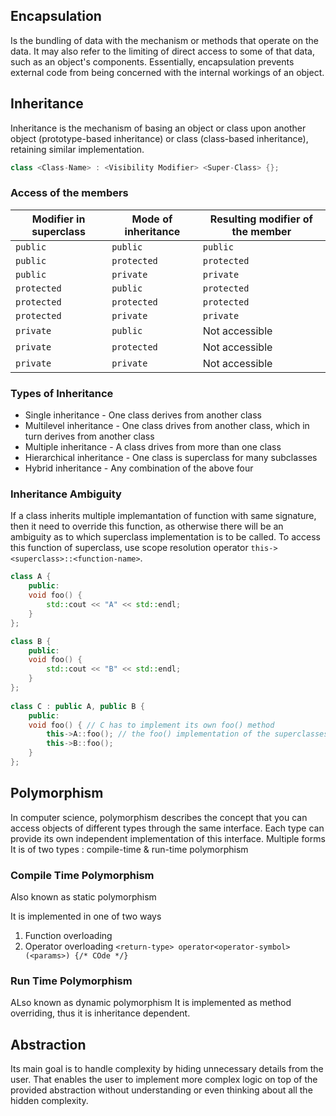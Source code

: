 ## Encapsulation
Is the bundling of data with the mechanism or methods that operate on the data. It may also refer to the limiting of direct access to some of that data, such as an object's components. Essentially, encapsulation prevents external code from being concerned with the internal workings of an object.

## Inheritance
Inheritance is the mechanism of basing an object or class upon another object (prototype-based inheritance) or class (class-based inheritance), retaining similar implementation.
```cpp
class <Class-Name> : <Visibility Modifier> <Super-Class> {};
```

### Access of the members
| Modifier in superclass | Mode of inheritance | Resulting modifier of the member |
--- | -- | --
`public` | `public` | `public`
`public` | `protected` | `protected`
`public` | `private` | `private`
`protected` | `public` | `protected`
`protected` | `protected` | `protected`
`protected` | `private` | `private`
`private` | `public` | Not accessible
`private` | `protected` | Not accessible
`private` | `private` | Not accessible

### Types of Inheritance
- Single inheritance - One class derives from another class
- Multilevel inheritance - One class drives from another class, which in turn derives from another class
- Multiple inheritance - A class drives from more than one class
- Hierarchical inheritance - One class is superclass for many subclasses
- Hybrid inheritance - Any combination of the above four

### Inheritance Ambiguity
If a class inherits multiple implemantation of function with same signature, then it need to override this function, as otherwise there will be an ambiguity as to which superclass implementation is to be called. To access this function of superclass, use scope resolution operator `this-><superclass>::<function-name>`.
```cpp
class A {
	public:
	void foo() {
		std::cout << "A" << std::endl;
	}
};

class B {
	public:
	void foo() {
		std::cout << "B" << std::endl;
	}
};
  
class C : public A, public B {
	public:
	void foo() { // C has to implement its own foo() method
		this->A::foo(); // the foo() implementation of the superclasses are accessed using :: operator
		this->B::foo();
	}
};
```

## Polymorphism
In computer science, polymorphism describes the concept that you can access objects of different types through the same interface. Each type can provide its own independent implementation of this interface.
Multiple forms
 It is of two types : compile-time & run-time polymorphism

### Compile Time Polymorphism
Also known as static polymorphism

It is implemented in one of two ways
1. Function overloading
2. Operator overloading `<return-type> operator<operator-symbol>(<params>) {/* COde */}`

### Run Time Polymorphism
ALso known as dynamic polymorphism
It is implemented as method overriding, thus it is inheritance dependent.

## Abstraction
Its main goal is to handle complexity by hiding unnecessary details from the user. That enables the user to implement more complex logic on top of the provided abstraction without understanding or even thinking about all the hidden complexity.